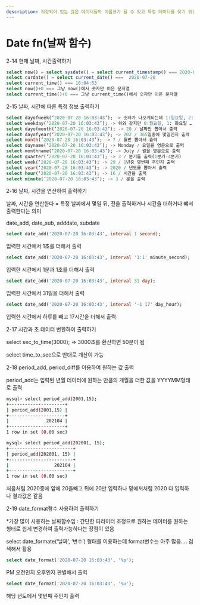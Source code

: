```yaml
---
description: 저장되어 있는 많은 데이터들의 이름표가 될 수 있고 특정 데이터를 찾기 위한 키가 될 수 있음
---
```


# Date fn(날짜 함수)

2-14 현재 날짜, 시간출력하기

```sql
select now() = select sysdate() = select current_timestamp() === 2020-07-20 16:03:43
select curdate() = select current_date() ===  2020-07-20 
select current_time() === 16:04:53
select now()+0 === 그냥 now()에서 숫자만 이은 문자열
select current_time()+0 === 그냥 current_time()에서 숫자만 이은 문자열 
```

2-15 날짜, 시간에 따른 특정 정보 출력하기

```sql
select dayofweek(‘2020-07-20 16:03:43’); -> 숫자가 나오게되는데 1:일요일, 2:월요일 …. 7:토요일
select weekday(‘2020-07-20 16:03:43’); -> 위와 같지만 0:월요일, 1: 화요일 … 6:일요일
select dayofmonth(‘2020-07-20 16:03:43’); -> 20 / 날짜만 뽑아서 출력
select dayofyear(‘2020-07-20 16:03:43’); -> 202 / 365일중에 몇일인지 출력
select month(‘2020-07-20 16:03:43’); -> 7 / 월만 뽑아서 출력
select dayname(‘2020-07-20 16:03:43’); -> Monday / 요일을 영문으로 출력
select monthname(‘2020-07-20 16:03:43’); -> July / 월을 영문으로 출력
select quarter(‘2020-07-20 16:03:43’); -> 3 / 분기를 출력(1분기-4분기)
select week(‘2020-07-20 16:03:43’); -> 29 / 1년중 몇번쨰 주인지 출력
select year(‘2020-07-20 16:03:43’); -> 2020 / 년도를 뽑아서 출력
select hour(‘2020-07-20 16:03:43’); -> 16 / 시간을 출력
select minute(‘2020-07-20 16:03:43’); -> 3 / 분을 출력
```

2-16 날짜, 시간을 연산하여 출력하기

날짜, 시간을 연산한다 = 특정 날짜에서 몇일 뒤, 전을 출력하거나 시간을 더하거나 뺴서 출력한다는 의미

date\_add, date\_sub, adddate, subdate

```sql
select date_add('2020-07-20 16:03:43', interval 1 second);
```

입력한 시간에서 1초를 더해서 출력

```sql
select date_add('2020-07-20 16:03:43', interval '1:1' minute_second);
```

입력한 시간에서 1분과 1초를 더해서 출력

```sql
select date_add('2020-07-20 16:03:43', interval 31 day);
```

입력한 시간에서 31일을 더해서 출력

```sql
select date_add('2020-07-20 16:03:43', interval '-1 17' day_hour);
```

입력한 시간에서 하루를 빼고 17시간을 더해서 출력

2-17 시간과 초 데이터 변환하여 출력하기

select sec\_to\_time(3000); => 3000초를 환산하면 50분이 됨

select time\_to\_sec으로 반대로 계산이 가능

2-18 period\_add, period\_diff를 이용하여 원하는 값 출력

period\_add는 입력된 년월 데이터에 원하는 만큼의 개월을 더한 값을 YYYYMM형태로 출력

```bash
mysql> select period_add(2001,15);
+---------------------+
| period_add(2001,15) |
+---------------------+
|              202104 |
+---------------------+
1 row in set (0.00 sec)
```

```bash
mysql> select period_add(202001, 15);
+------------------------+
| period_add(202001, 15) |
+------------------------+
|                 202104 |
+------------------------+
1 row in set (0.00 sec)
```

처음처럼 2020중에 앞에 20을빼고 뒤에 20만 입력하나 밑에꺼처럼 2020 다 입력하나 결과값은 같음

2-19 date\_format함수 사용하여 출력하기

\*가장 많이 사용하는 날짜함수임 : 간단한 파라미터 조정으로 원하는 데이터를 원하는 형태로 쉽게 변경하여 출력가능하다는 장점이 있음

select date\_formate(‘날짜’, ‘변수’) 형태를 이용하는데 format변수는 아주 많음…. 검색해서 활용

```sql
select date_format('2020-07-20 16:03:43', '%p');
```

PM 오전인지 오후인지 판별해서 출력

```sql
select date_format('2020-07-20 16:03:43', '%u');
```

해당 년도에서 몇번쨰 주인지 출력
